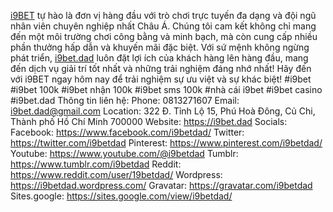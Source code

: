 <a href="https://i9bet.dad">i9BET</a> tự hào là đơn vị hàng đầu với trò chơi trực tuyến đa dạng và đội ngũ nhân viên chuyên nghiệp nhất Châu Á. Chúng tôi cam kết không chỉ mang đến một môi trường chơi công bằng và minh bạch, mà còn cung cấp nhiều phần thưởng hấp dẫn và khuyến mãi đặc biệt. Với sứ mệnh không ngừng phát triển, <a href="https://i9bet.dad">i9bet.dad</a> luôn đặt lợi ích của khách hàng lên hàng đầu, mang đến dịch vụ giải trí tốt nhất và những trải nghiệm đáng nhớ nhất! Hãy đến với i9BET ngay hôm nay để trải nghiệm sự ưu việt và sự khác biệt!
 #i9bet #i9bet 100k #i9bet nhận 100k #i9bet sms 100k #nhà cái i9bet #i9bet casino #i9bet.dad
Thông tin liên hệ:
Phone: 0813271607
Email: i9bet.dad@gmail.com
Location: 322 Đ. Tỉnh Lộ 15, Phú Hoà Đông, Củ Chi, Thành phố Hồ Chí Minh 700000
Website: <a href="https://i9bet.dad">https://i9bet.dad</a>
Socials:
Facebook: <a href="https://www.facebook.com/i9betdad/">https://www.facebook.com/i9betdad/</a>
Twitter: <a href="https://twitter.com/i9betdad">https://twitter.com/i9betdad</a>
Pinterest: <a href="https://www.pinterest.com/i9betdad/">https://www.pinterest.com/i9betdad/</a>
Youtube: <a href="https://www.youtube.com/@i9betdad">https://www.youtube.com/@i9betdad</a>
Tumblr: <a href="https://www.tumblr.com/i9betdad">https://www.tumblr.com/i9betdad</a>
Reddit: <a href="https://www.reddit.com/user/19betdad/">https://www.reddit.com/user/19betdad/</a>
Wordpress: <a href="https://i9betdad.wordpress.com/">https://i9betdad.wordpress.com/</a>
Gravatar: <a href="https://gravatar.com/i9betdad">https://gravatar.com/i9betdad</a>
Sites.google: <a href="https://sites.google.com/view/i9betdad/">https://sites.google.com/view/i9betdad/</a>